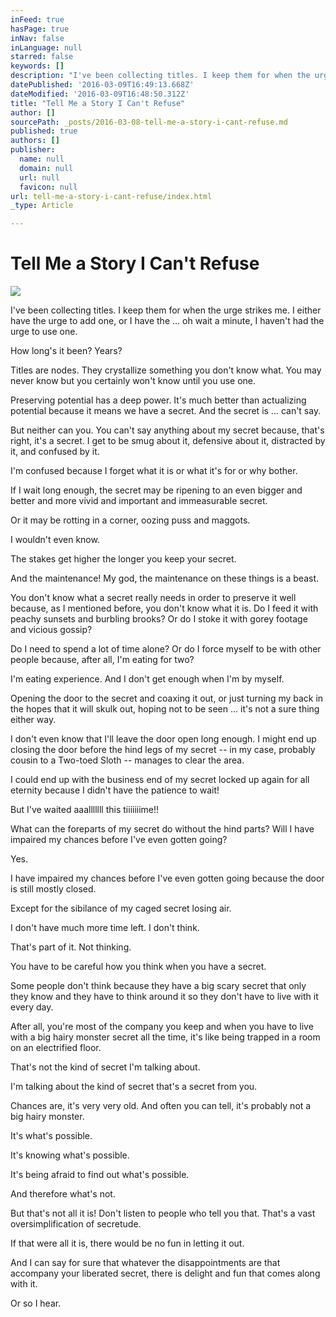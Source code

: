 ```yaml
---
inFeed: true
hasPage: true
inNav: false
inLanguage: null
starred: false
keywords: []
description: "I've been collecting titles. I keep them for when the urge strikes me. I either have the urge to add one, or I have the ... oh wait a minute, I haven't had the urge to use one.\_"
datePublished: '2016-03-09T16:49:13.668Z'
dateModified: '2016-03-09T16:48:50.312Z'
title: "Tell Me a Story I Can't Refuse"
author: []
sourcePath: _posts/2016-03-08-tell-me-a-story-i-cant-refuse.md
published: true
authors: []
publisher:
  name: null
  domain: null
  url: null
  favicon: null
url: tell-me-a-story-i-cant-refuse/index.html
_type: Article

---
```

# Tell Me a Story I Can't Refuse
![](https://the-grid-user-content.s3-us-west-2.amazonaws.com/4a50c3d6-24b2-4066-8552-535db3e250ec.jpg)

I've been collecting titles. I keep them for when the urge strikes me. I either have the urge to add one, or I have the ... oh wait a minute, I haven't had the urge to use one. 

How long's it been? Years?

Titles are nodes. They crystallize something you don't know what. You may never know but you certainly won't know until you use one.  

Preserving potential has a deep power. It's much better than actualizing potential because it means we have a secret. And the secret is ... can't say. 

But neither can you. You can't say anything about my secret because, that's right, it's a secret. I get to be smug about it, defensive about it, distracted by it, and confused by it.  

I'm confused because I forget what it is or what it's for or why bother.

If I wait long enough, the secret may be ripening to an even bigger and better and more vivid and important and immeasurable secret.

Or it may be rotting in a corner, oozing puss and maggots.

I wouldn't even know.

The stakes get higher the longer you keep your secret. 

And the maintenance! My god, the maintenance on these things is a beast. 

You don't know what a secret really needs in order to preserve it well because, as I mentioned before, you don't know what it is. Do I feed it with peachy sunsets and burbling brooks? Or do I stoke it with gorey footage and vicious gossip? 

Do I need to spend a lot of time alone? Or do I force myself to be with other people because, after all, I'm eating for two?

I'm eating experience. And I don't get enough when I'm by myself.

Opening the door to the secret and coaxing it out, or just turning my back in the hopes that it will skulk out, hoping not to be seen ... it's not a sure thing either way.  

I don't even know that I'll leave the door open long enough. I might end up closing the door before the hind legs of my secret -- in my case, probably cousin to a Two-toed Sloth -- manages to clear the area. 

I could end up with the business end of my secret locked up again for all eternity because I didn't have the patience to wait!

But I've waited aaalllllll this tiiiiiiime!!

What can the foreparts of my secret do without the hind parts? Will I have impaired my chances before I've even gotten going?

Yes.  

I have impaired my chances before I've even gotten going because the door is still mostly closed. 

Except for the sibilance of my caged secret losing air.  

I don't have much more time left. I don't think.

That's part of it. Not thinking.

You have to be careful how you think when you have a secret. 

Some people don't think because they have a big scary secret that only they know and they have to think around it so they don't have to live with it every day.

After all, you're most of the company you keep and when you have to live with a big hairy monster secret all the time, it's like being trapped in a room on an electrified floor.

That's not the kind of secret I'm talking about.

I'm talking about the kind of secret that's a secret from you. 

Chances are, it's very very old. And often you can tell, it's probably not a big hairy monster.

It's what's possible. 

It's knowing what's possible.

It's being afraid to find out what's possible.

And therefore what's not.

But that's not all it is! Don't listen to people who tell you that. That's a vast oversimplification of secretude. 

If that were all it is, there would be no fun in letting it out.

And I can say for sure that whatever the disappointments are that accompany your liberated secret, there is delight and fun that comes along with it.

Or so I hear.